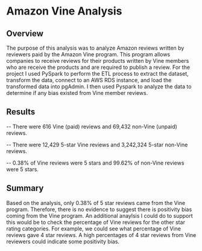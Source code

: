 # Amazon Vine Analysis

## Overview

The purpose of this analysis was to analyze Amazon reviews written by reviewers paid by the Amazon Vine program. This program allows companies to receive reviews for their products written by Vine members who are receive the products and are required to publish a review. For the project I used PySpark to perform the ETL process to extract the dataset, transform the data, connect to an AWS RDS instance, and load the transformed data into pgAdmin. I then used Pyspark to analyze the data to determine if any bias existed from Vine member reviews.

## Results

-- There were 616 Vine (paid) reviews and 69,432 non-Vine (unpaid) reviews.

-- There were 12,429 5-star Vine reviews and 3,242,324 5-star non-Vine reviews.

-- 0.38% of Vine reviews were 5 stars and 99.62% of non-Vine reviews were 5 stars.


## Summary

Based on the analysis, only 0.38% of 5 star reviews came from the Vine program. Therefore, there is no evidence to suggest there is positivity bias coming from the Vine program. An additional anaylsis I could do to support this would be to check the percentage of Vine reviews for the other star rating categories. For example, we could see what percentage of Vine reviews gave 4 star reviews. A high percentages of 4 star reviews from Vine reviewers could indicate some positivity bias.
